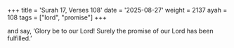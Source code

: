 +++
title = 'Surah 17, Verses 108'
date = '2025-08-27'
weight = 2137
ayah = 108
tags = ["lord", "promise"]
+++

and say, ‘Glory be to our Lord! Surely the promise of our Lord has been fulfilled.’
